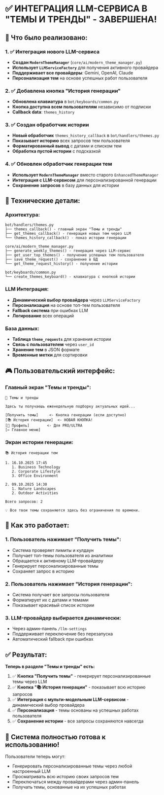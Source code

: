 # ✅ ИНТЕГРАЦИЯ LLM-СЕРВИСА В "ТЕМЫ И ТРЕНДЫ" - ЗАВЕРШЕНА!

## 🎯 Что было реализовано:

### 1. ✅ Интеграция нового LLM-сервиса
- **Создан `ModernThemeManager`** (`core/ai/modern_theme_manager.py`)
- **Использует `LLMServiceFactory`** для получения активного провайдера
- **Поддерживает все провайдеры**: Gemini, OpenAI, Claude
- **Персонализация тем** на основе успешных работ пользователя

### 2. ✅ Добавлена кнопка "История генерации"
- **Обновлена клавиатура** в `bot/keyboards/common.py`
- **Кнопка доступна всем пользователям** независимо от подписки
- **Callback data**: `themes_history`

### 3. ✅ Создан обработчик истории
- **Новый обработчик** `themes_history_callback` в `bot/handlers/themes.py`
- **Показывает историю** всех запросов тем пользователя
- **Форматированный вывод** с датами и списком тем
- **Обработка пустой истории** с подсказкой

### 4. ✅ Обновлен обработчик генерации тем
- **Использует `ModernThemeManager`** вместо старого `EnhancedThemeManager`
- **Интеграция с LLM-сервисом** для персонализированной генерации
- **Сохранение запросов** в базу данных для истории

## 🔧 Технические детали:

### Архитектура:
```
bot/handlers/themes.py
├── themes_callback() - главный экран "Темы и тренды"
├── get_themes_callback() - генерация новых тем через LLM
└── themes_history_callback() - показ истории генерации

core/ai/modern_theme_manager.py
├── generate_weekly_themes() - генерация через LLM-сервис
├── get_user_top_themes() - получение успешных тем пользователя
├── save_theme_request() - сохранение в БД
└── get_theme_request_history() - получение истории

bot/keyboards/common.py
└── create_themes_keyboard() - клавиатура с кнопкой истории
```

### LLM Интеграция:
- **Динамический выбор провайдера** через `LLMServiceFactory`
- **Персонализация** на основе топ-тем пользователя
- **Fallback система** при ошибках LLM
- **Логирование** всех операций

### База данных:
- **Таблица `theme_requests`** для хранения истории
- **Связь с пользователем** через `user_id`
- **Хранение тем** в JSON формате
- **Временные метки** для сортировки

## 🎮 Пользовательский интерфейс:

### Главный экран "Темы и тренды":
```
🎯 Темы и тренды

Здесь ты получаешь еженедельную подборку актуальных идей...

[Получить темы]     <- Кнопка генерации (если доступно)
[📚 История генерации]  <- НОВАЯ КНОПКА!
[👤 Профиль]        <- Для PRO/ULTRA
[← Главное меню]
```

### Экран истории генерации:
```
📚 История генерации тем

1. 16.10.2025 17:45
   1. Business Technology
   2. Corporate Lifestyle
   3. Office Environment

2. 09.10.2025 14:30
   1. Nature Landscapes
   2. Outdoor Activities

Всего запросов: 2

💡 Все твои темы сохраняются здесь без ограничения по времени.
```

## 🚀 Как это работает:

### 1. Пользователь нажимает "Получить темы":
- Система проверяет лимиты и кулдаун
- Получает топ-темы пользователя из аналитики
- Обращается к активному LLM-провайдеру
- Генерирует персонализированные темы
- Сохраняет запрос в историю

### 2. Пользователь нажимает "История генерации":
- Система получает все запросы пользователя
- Форматирует их с датами и темами
- Показывает красивый список истории

### 3. LLM-провайдер выбирается динамически:
- Через админ-панель `/llm-settings`
- Поддерживает переключение без перезапуска
- Автоматический fallback при ошибках

## ✅ Результат:

**Теперь в разделе "Темы и тренды" есть:**
1. ✅ **Кнопка "Получить темы"** - генерирует персонализированные темы через LLM
2. ✅ **Кнопка "📚 История генерации"** - показывает всю историю запросов
3. ✅ **Интеграция с мульти-модельным LLM-сервисом** - динамический выбор провайдера
4. ✅ **Персонализация** - темы основаны на успешных работах пользователя
5. ✅ **Сохранение истории** - все запросы сохраняются навсегда

## 🎉 Система полностью готова к использованию!

Пользователи теперь могут:
- Генерировать персонализированные темы через любой настроенный LLM
- Просматривать всю историю своих запросов тем
- Переключаться между провайдерами через админ-панель
- Получать темы, основанные на их успешных работах
